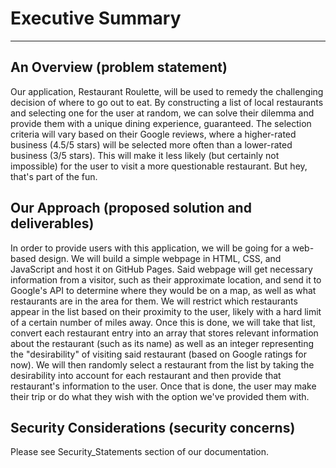 # Executive Summary
---

## An Overview (problem statement)
Our application, Restaurant Roulette, will be used to remedy the challenging decision of where to go out to eat. By constructing a list of local restaurants and selecting one for the user at random, we can solve their dilemma and provide them with a unique dining experience, guaranteed. The selection criteria will vary based on their Google reviews, where a higher-rated business
(4.5/5 stars) will be selected more often than a lower-rated business (3/5 stars). This will make it less likely (but certainly not impossible) for the user to visit a more questionable restaurant. But hey, that's part of the fun.

## Our Approach (proposed solution and deliverables)
In order to provide users with this application, we will be going for a web-based design. We will build a simple webpage in HTML, CSS, and JavaScript and host it on GitHub Pages. Said webpage will get necessary information from a visitor, such as their approximate location, and send it to Google's API to determine where they would be on a map, as well as what restaurants are in the area for them. We will restrict which restaurants appear in the list based on their proximity to the user, likely with a hard limit of a certain number of miles away. Once this is done, we will take that list, convert each restaurant entry into an array that stores relevant information about the restaurant (such as its name) as well as an integer representing the "desirability" of visiting said restaurant (based on Google ratings for now). We will then randomly select a restaurant from the list by taking the desirability into account for each restaurant and then provide that restaurant's information to the user. Once that is done, the user may make their trip or do what they wish with the option we've provided them with.

## Security Considerations (security concerns)
Please see Security_Statements section of our documentation.